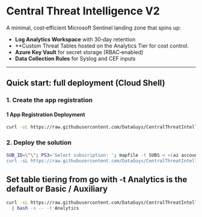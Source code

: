 # Central Threat Intelligence V2

A minimal, cost‑efficient Microsoft Sentinel landing zone that spins up:

* **Log Analytics Workspace** with 30‑day retention
* **Custom Threat Tables hosted on the Analytics Tier for cost control.
* **Azure Key Vault** for secret storage (RBAC‑enabled)
* **Data Collection Rules** for Syslog and CEF inputs

---

## Quick start: full deployment (Cloud Shell)

### 1. Create the app registration

#### 1 App Registration Deployment

```bash
curl -sL https://raw.githubusercontent.com/DataGuys/CentralThreatIntelligenceV2/refs/heads/main/scripts/create-cti-app-registration.sh | tr -d '\r' | bash -s
```

### 2. Deploy the solution

```bash
SUB_ID=\"\"; PS3='Select subscription: '; mapfile -t SUBS < <(az account list --query \"[].{name:name,id:id}\" -o tsv); select SUB in \"\${SUBS[@]}\"; do [[ -n \$SUB ]] && az account set --subscription \"\${SUB##*$'\t'}\" && echo \"Switched to subscription: \${SUB%%$'\t'*}\" && CHOSEN_SUB_ID=\"\${SUB##*$'\t'}\" && break; done"
curl -sL https://raw.githubusercontent.com/DataGuys/CentralThreatIntelligenceV2/main/scripts/deploy-cti.sh | bash
```

## Set table tiering from go with -t Analytics is the default or Basic / Auxiliary
```bash
curl -sL https://raw.githubusercontent.com/DataGuys/CentralThreatIntelligenceV2/main/scripts/deploy-cti.sh \
  | bash -s -- -t Analytics
```

